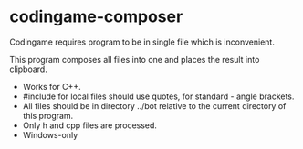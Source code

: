 # codingame-composer
Codingame requires program to be in single file which is inconvenient.

This program composes all files into one and places the result into clipboard.

* Works for C++.
* #include for local files should use quotes, for standard - angle brackets.
* All files should be in directory ../bot relative to the current directory of this program.
* Only h and cpp files are processed.
* Windows-only
